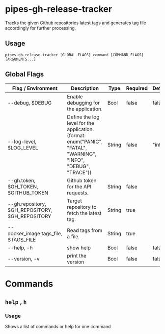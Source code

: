 <!-- clidocs -->

# pipes-gh-release-tracker

Tracks the given Github repositories latest tags and generates tag file accordingly for further processing.

## Usage

`pipes-gh-release-tracker [GLOBAL FLAGS] command [COMMAND FLAGS] [ARGUMENTS...]`

## Global Flags

| Flag / Environment                              | Description                                                                                                                                                     | Type   | Required | Default        |
| ----------------------------------------------- | --------------------------------------------------------------------------------------------------------------------------------------------------------------- | ------ | -------- | -------------- |
| --debug, $DEBUG                                 | Enable debugging for the application.                                                                                                                           | Bool   | false    | false          |
| --log-level, $LOG_LEVEL                         | Define the log level for the application. (format: enum(&#34;PANIC&#34;, &#34;FATAL&#34;, &#34;WARNING&#34;, &#34;INFO&#34;, &#34;DEBUG&#34;, &#34;TRACE&#34;)) | String | false    | &#34;info&#34; |
| --gh.token, $GH_TOKEN, $GITHUB_TOKEN            | Github token for the API requests.                                                                                                                              | String | false    |                |
| --gh.repository, $GH_REPOSITORY, $GH_REPOSITORY | Target repository to fetch the latest tag.                                                                                                                      | String | true     |                |
| --docker_image.tags_file, $TAGS_FILE            | Read tags from a file.                                                                                                                                          | String | true     |                |
| --help, -h                                      | show help                                                                                                                                                       | Bool   | false    | false          |
| --version, -v                                   | print the version                                                                                                                                               | Bool   | false    | false          |

# Commands

## `help` , `h`

### Usage

Shows a list of commands or help for one command

<!-- clidocsstop -->
